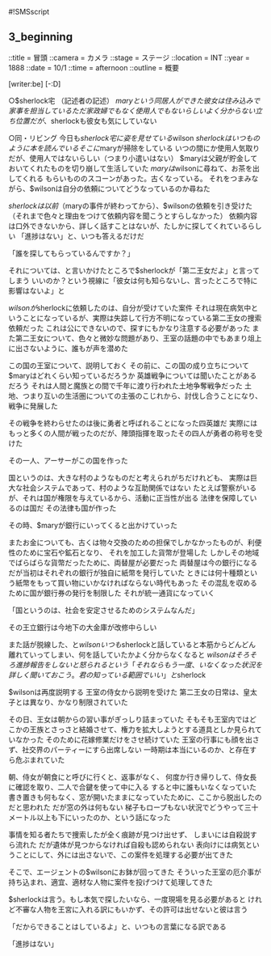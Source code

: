 #!SMSscript

## 3_beginning

::title = 冒頭
::camera = カメラ
::stage = ステージ
::location = INT
::year = 1888
::date = 10/1
::time = afternoon
::outline = 概要

[writer:be]
[-:D]

○$sherlock宅
（記述者の記述）
$maryという同居人ができた
彼女は住み込みで家事を担当している
ただ家政婦でもなく使用人でもないらしい
よく分からない立ち位置だが、$sherlockも彼女も気にしていない


○同・リビング
今日も$sherlock宅に姿を見せている$wilson
$sherlockはいつものように本を読んでいる
そこに$maryが掃除をしている
いつの間にか使用人気取りだが、使用人ではないらしい（つまり小遣いはない）
$maryは父親が貯金しておいてくれたものを切り崩して生活していた
$maryは$wilsonに尋ねて、お茶を出してくれる
もらいもののスコーンがあった。古くなっている。
それをつまみながら、$wilsonは自分の依頼についてどうなっているのか尋ねた

$sherlockは以前（$maryの事件が終わってから）、$wilsonの依頼を引き受けた
（それまで色々と理由をつけて依頼内容を聞こうとすらしなかった）
依頼内容は口外できないから、詳しく話すことはないが、たしかに探してくれているらしい
「進捗はない」と、いつも答えるだけだ

「誰を探してもらっているんですか？」

それについては、と言いかけたところで$sherlockが「第二王女だよ」と言ってしまう
いいのか？という視線に「彼女は何も知らないし、言ったところで特に影響はないよ」と

$wilsonが$sherlockに依頼したのは、自分が受けていた案件
それは現在病気中ということになっているが、実際は失踪して行方不明になっている第二王女の捜索依頼だった
これは公にできないので、探すにもかなり注意する必要があった
また第二王女について、色々と微妙な問題があり、王室の話題の中でもあまり俎上に出さないように、誰もが声を潜めた

この国の王室について、説明しておく
その前に、この国の成り立ちについて$maryはどれくらい知っているだろうか
英雄戦争については聞いたことがあるだろう
それは人間と魔族との間で千年に渡り行われた土地争奪戦争だった
土地、つまり互いの生活圏についての主張のこじれから、討伐し合うことになり、戦争に発展した

その戦争を終わらせたのは後に勇者と呼ばれることになった四英雄だ
実際にはもっと多くの人間が戦ったのだが、陣頭指揮を取ったその四人が勇者の称号を受けた

その一人、アーサーがこの国を作った

国というのは、大きな村のようなものだと考えられがちだけれども、
実際は巨大な社会システムであって、村のような互助関係ではない
たとえば警察がいるが、それは国が権限を与えているから、活動に正当性が出る
法律を保障しているのは国だ
その法律も国が作った

その時、$maryが銀行にいってくると出かけていった

またお金についても、古くは物々交換のための担保でしかなかったものが、利便性のために宝石や鉱石となり、
それを加工した貨幣が登場した
しかしその地域でばらばらな貨幣だったために、両替屋が必要だった
両替屋は今の銀行になる
だが当初はそれぞれの銀行が独自に紙幣を発行していた
ときには何十種類という紙幣をもって買い物にいかなければならない時代もあった
その混乱を収めるために国が銀行券の発行を制限した
それが統一通貨になっていく

「国というのは、社会を安定させるためのシステムなんだ」

その王立銀行は今地下の大金庫が改修中らしい

また話が脱線した、と$wilson
いつも$sherlockと話していると本筋からどんどん離れていってしまい、何を話していたかよく分からなくなると
$wilsonはそろそろ進捗報告をしないと怒られるという
「それならもう一度、いなくなった状況を詳しく聞いておこう。君の知っている範囲でいい」と$sherlock

$wilsonは再度説明する
王室の侍女から説明を受けた
第二王女の日常は、皇太子とは異なり、かなり制限されていた

その日、王女は朝からの習い事がぎっしり詰まっていた
そもそも王室内ではどこかの王族とさっさと結婚させて、権力を拡大しようとする道具としか見られていなかった
そのために花嫁修業だけをさせ続けていた
王室の行事にも顔を出さず、社交界のパーティーにすら出席しない
一時期は本当にいるのか、と存在すら危ぶまれていた

朝、侍女が朝食にと呼びに行くと、返事がなく、
何度か行き帰りして、侍女長に確認を取り、二人で合鍵を使って中に入る
すると中に誰もいなくなっていた
書き置きも何もなく、窓が開いたままになっていたために、ここから脱出したのだと思われた
だが窓の外は何もない
梯子もロープもない状況でどうやって三十メートル以上も下にいったのか、という話になった

事情を知る者たちで捜索したが全く痕跡が見つけ出せず、
しまいには自殺説すら流れた
だが遺体が見つからなければ自殺も認められない
表向けには病気ということにして、外には出さないで、この案件を処理する必要が出てきた

そこで、エージェントの$wilsonにお鉢が回ってきた
そういった王室の厄介事が持ち込まれ、適宜、適材な人物に案件を投げつけて処理してきた

$sherlockは言う。もし本気で探したいなら、一度現場を見る必要があると
けれど不審な人物を王宮に入れる訳にもいかず、その許可は出せないと彼は言う

「だからできることはしているよ」と、いつもの言葉になる訳である

「進捗はない」

